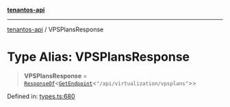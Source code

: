 [**tenantos-api**](../README.md)

***

[tenantos-api](../globals.md) / VPSPlansResponse

# Type Alias: VPSPlansResponse

> **VPSPlansResponse** = [`ResponseOf`](ResponseOf.md)\<[`GetEndpoint`](GetEndpoint.md)\<`"/api/virtualization/vpsplans"`\>\>

Defined in: [types.ts:680](https://github.com/shadmanZero/tenantos-api/blob/b1ba837cafbeb4e057ec12e90b81a7c5ea5b383f/src/types.ts#L680)
